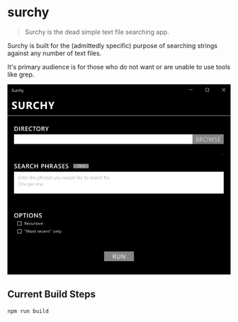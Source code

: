 # surchy

> Surchy is the dead simple text file searching app.

Surchy is built for the (admittedly specific) purpose of searching strings against any number of text files.

It's primary audience is for those who do not want or are unable to use tools like grep.

![mockup](https://github.com/wfowl/surchy/blob/fix-bundle/mockup.png?raw=true)

## Current Build Steps

```
npm run build
```
